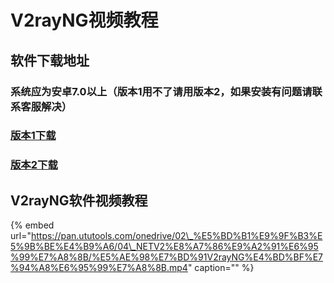 # V2rayNG视频教程

## 软件下载地址

### 系统应为安卓7.0以上（版本1用不了请用版本2，如果安装有问题请联系客服解决）

### [版本1下载](https://airnet.lanzous.com/iYzd7o2c7yj)

### [版本2下载](https://airnet.lanzous.com/idc5qo2c7oj)

## V2rayNG软件视频教程

{% embed url="https://pan.ututools.com/onedrive/02\_%E5%BD%B1%E9%9F%B3%E5%9B%BE%E4%B9%A6/04\_NETV2%E8%A7%86%E9%A2%91%E6%95%99%E7%A8%8B/%E5%AE%98%E7%BD%91V2rayNG%E4%BD%BF%E7%94%A8%E6%95%99%E7%A8%8B.mp4" caption="" %}

